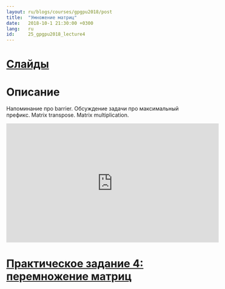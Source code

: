 ```yaml
---
layout: ru/blogs/courses/gpgpu2018/post
title:  "Умножение матриц"
date:   2018-10-1 21:30:00 +0300
lang:   ru
id:     25_gpgpu2018_lecture4
---
```


[Слайды](/static/courses/gpgpu2018/2018_10_01_video_cards_computation_2018_autum_fkr86bH.pdf)
=======

Описание
=======

Напоминание про barrier. Обсуждение задачи про максимальный префикс. Matrix transpose. Matrix multiplication.

<iframe width="560" height="315" src="https://www.youtube.com/embed/?listType=playlist&list=PLlb7e2G7aSpTgwAm0GBkvn5XA0NokovJJ&index=3" frameborder="0" allow="autoplay; encrypted-media" allowfullscreen></iframe>

[Практическое задание 4: перемножение матриц](https://github.com/GPGPUCourse2018/Tasks/tree/task4)
=======

